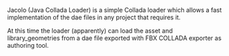 Jacolo (Java Collada Loader) is a simple Collada loader which allows a fast implementation of the dae files in any project that requires it.

At this time the loader (apparently) can load the asset and library\_geometries from a dae file exported with FBX COLLADA exporter as authoring tool.